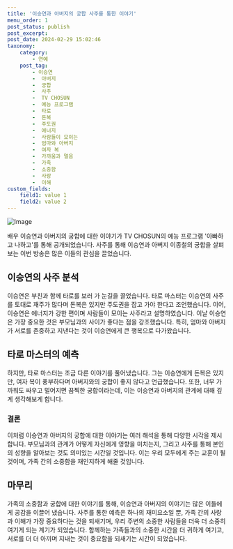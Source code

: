 ```yaml
---
title: '이승연과 아버지의 궁합 사주를 통한 이야기'
menu_order: 1
post_status: publish
post_excerpt: 
post_date: 2024-02-29 15:02:46
taxonomy:
    category:
        - 연예
    post_tag:
        - 이승연
        -  아버지
        -  궁합
        -  사주
        -  TV CHOSUN
        -  예능 프로그램
        -  타로
        -  돈복
        -  주도권
        -  에너지
        -  사람들이 모이는
        -  엄마와 아버지
        -  여자 복
        -  가까움과 멀음
        -  가족
        -  소중함
        -  사랑
        -  이해
custom_fields:
    field1: value 1
    field2: value 2
---
```


![Image](https://ssl.pstatic.net/mimgnews/image/312/2024/02/29/0000651311_001_20240229075901301.jpg?type=w540)

배우 이승연과 아버지의 궁합에 대한 이야기가 TV CHOSUN의 예능 프로그램 '아빠하고 나하고'를 통해 공개되었습니다. 사주를 통해 이승연과 아버지 이종철의 궁합을 살펴보는 이번 방송은 많은 이들의 관심을 끌었습니다. 
## 이승연의 사주 분석
이승연은 부친과 함께 타로를 보러 가 눈길을 끌었습니다. 타로 마스터는 이승연의 사주를 토대로 재주가 많다며 돈복은 있지만 주도권을 잡고 가야 한다고 조언했습니다. 이어, 이승연은 에너지가 강한 편이며 사람들이 모이는 사주라고 설명하였습니다. 
이날 이승연은 가장 중요한 것은 부모님과의 사이가 좋다는 점을 강조했습니다. 특히, 엄마와 아버지가 서로를 존중하고 지낸다는 것이 이승연에게 큰 행복으로 다가왔습니다. 
## 타로 마스터의 예측
하지만, 타로 마스터는 조금 다른 이야기를 풀어냈습니다. 그는 이승연에게 돈복은 있지만, 여자 복이 풍부하다며 아버지와의 궁합이 좋지 않다고 언급했습니다. 또한, 너무 가까워도 싸우고 멀어지면 끔찍한 궁합이라는데, 이는 이승연과 아버지의 관계에 대해 깊게 생각해보게 합니다.
### 결론
이처럼 이승연과 아버지의 궁합에 대한 이야기는 여러 해석을 통해 다양한 시각을 제시합니다. 부모님과의 관계가 어떻게 자신에게 영향을 미치는지, 그리고 사주를 통해 본인의 성향을 알아보는 것도 의미있는 시간일 것입니다. 이는 우리 모두에게 주는 교훈이 될 것이며, 가족 간의 소중함을 재인지하게 해줄 것입니다.
## 마무리
가족의 소중함과 궁합에 대한 이야기를 통해, 이승연과 아버지의 이야기는 많은 이들에게 공감을 이끌어 냈습니다. 사주를 통한 예측은 하나의 재미요소일 뿐, 가족 간의 사랑과 이해가 가장 중요하다는 것을 되새기며, 우리 주변의 소중한 사람들을 더욱 더 소중히 여기게 되는 계기가 되었습니다. 함께하는 가족들과의 소중한 시간을 더 귀하게 여기고, 서로를 더 더 아끼며 지내는 것이 중요함을 되새기는 시간이 되었습니다.
